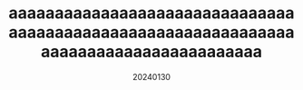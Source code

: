 ---
title: aaaaaaaaaaaaaaaaaaaaaaaaaaaaaaaaaaaaaaaaaaaaaaaaaaaaaaaaaaaaaaaaaaaaaaaaaaaaaaaaaaaaaa
category: java
description: test
date: 20240130
---